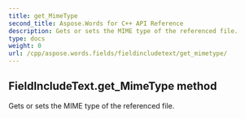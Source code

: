 ```yaml
---
title: get_MimeType
second_title: Aspose.Words for C++ API Reference
description: Gets or sets the MIME type of the referenced file. 
type: docs
weight: 0
url: /cpp/aspose.words.fields/fieldincludetext/get_mimetype/
---
```

## FieldIncludeText.get_MimeType method


Gets or sets the MIME type of the referenced file.

